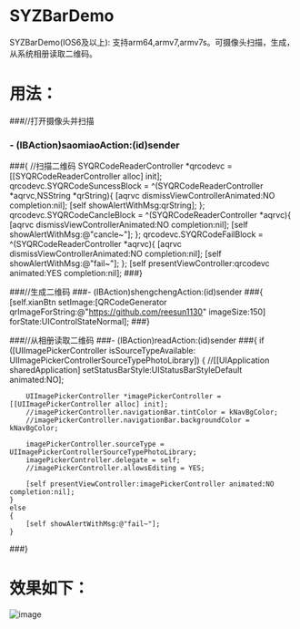# SYZBarDemo
SYZBarDemo(IOS6及以上): 支持arm64,armv7,armv7s。可摄像头扫描，生成，从系统相册读取二维码。

# 用法：

###//打开摄像头并扫描
### - (IBAction)saomiaoAction:(id)sender
###{
    //扫描二维码
    SYQRCodeReaderController *qrcodevc = [[SYQRCodeReaderController alloc] init];
    qrcodevc.SYQRCodeSuncessBlock = ^(SYQRCodeReaderController *aqrvc,NSString *qrString){
        [aqrvc dismissViewControllerAnimated:NO completion:nil];
        [self showAlertWithMsg:qrString];
    };
    qrcodevc.SYQRCodeCancleBlock = ^(SYQRCodeReaderController *aqrvc){
        [aqrvc dismissViewControllerAnimated:NO completion:nil];
        [self showAlertWithMsg:@"cancle~"];
    };
    qrcodevc.SYQRCodeFailBlock = ^(SYQRCodeReaderController *aqrvc){
        [aqrvc dismissViewControllerAnimated:NO completion:nil];
        [self showAlertWithMsg:@"fail~"];
    };
    [self presentViewController:qrcodevc animated:YES completion:nil];
###}

###//生成二维码
###- (IBAction)shengchengAction:(id)sender
###{
    [self.xianBtn setImage:[QRCodeGenerator qrImageForString:@"https://github.com/reesun1130" imageSize:150] forState:UIControlStateNormal];
###}

###//从相册读取二维码
###- (IBAction)readAction:(id)sender
###{
    if ([UIImagePickerController isSourceTypeAvailable:
         UIImagePickerControllerSourceTypePhotoLibrary])
    {
        //[[UIApplication sharedApplication] setStatusBarStyle:UIStatusBarStyleDefault animated:NO];
        
        UIImagePickerController *imagePickerController = [[UIImagePickerController alloc] init];
        //imagePickerController.navigationBar.tintColor = kNavBgColor;
        //imagePickerController.navigationBar.backgroundColor = kNavBgColor;
        
        imagePickerController.sourceType = UIImagePickerControllerSourceTypePhotoLibrary;
        imagePickerController.delegate = self;
        //imagePickerController.allowsEditing = YES;
        
        [self presentViewController:imagePickerController animated:NO completion:nil];
    }
    else
    {
        [self showAlertWithMsg:@"fail~"];
    }
###}

# 效果如下：
 ![image](https://github.com/reesun1130/SYZBarDemo/blob/master/SYZBarDemo/syui.PNG)
